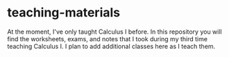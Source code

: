 # teaching-materials

At the moment, I've only taught Calculus I before. In this repository you will find the worksheets, exams, and notes that I took during my third time teaching Calculus I. I plan to add additional classes here as I teach them.
